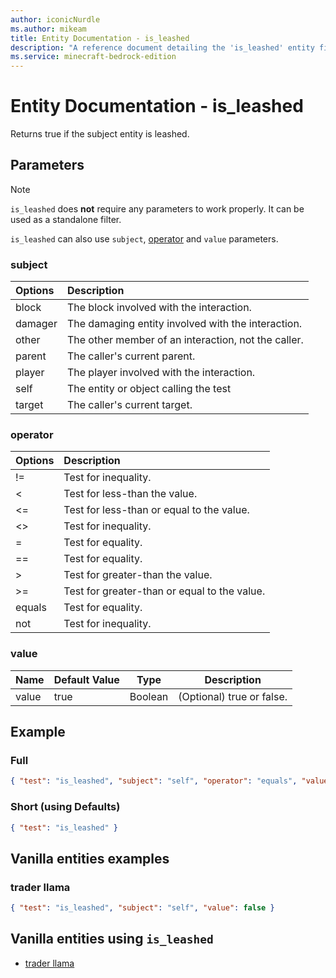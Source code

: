 ```yaml
---
author: iconicNurdle
ms.author: mikeam
title: Entity Documentation - is_leashed
description: "A reference document detailing the 'is_leashed' entity filter"
ms.service: minecraft-bedrock-edition
---
```


# Entity Documentation - is_leashed

Returns true if the subject entity is leashed.

## Parameters

> [!NOTE]
> `is_leashed` does **not** require any parameters to work properly. It can be used as a standalone filter.
>
> `is_leashed` can also use `subject`, [operator](../Definitions/NestedTables/operator.md) and `value` parameters.

### subject

| Options| Description |
|:-----------|:-----------|
| block| The block involved with the interaction. |
| damager| The damaging entity involved with the interaction. |
| other| The other member of an interaction, not the caller. |
| parent| The caller's current parent. |
| player| The player involved with the interaction. |
| self| The entity or object calling the test |
| target| The caller's current target. |

### operator

| Options| Description |
|:-----------|:-----------|
| !=| Test for inequality. |
| <| Test for less-than the value. |
| <=| Test for less-than or equal to the value. |
| <>| Test for inequality. |
| =| Test for equality. |
| ==| Test for equality. |
| >| Test for greater-than the value. |
| >=| Test for greater-than or equal to the value. |
| equals| Test for equality. |
| not| Test for inequality. |

### value

|Name |Default Value  |Type  |Description  |
|---------|---------|---------|---------|
|value |true |Boolean |(Optional) true or false. |

## Example

### Full

```json
{ "test": "is_leashed", "subject": "self", "operator": "equals", "value": true }
```

### Short (using Defaults)

```json
{ "test": "is_leashed" }
```

## Vanilla entities examples

### trader llama

```json
{ "test": "is_leashed", "subject": "self", "value": false }
```

## Vanilla entities using `is_leashed`

- [trader llama](../../../../Source/VanillaBehaviorPack_Snippets/entities/trader_llama.md)
